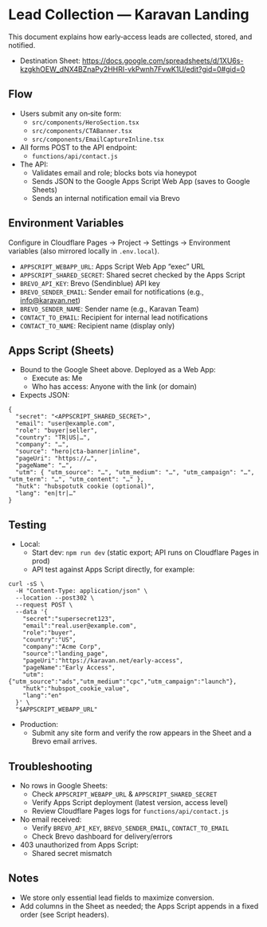 # Lead Collection — Karavan Landing

This document explains how early‑access leads are collected, stored, and notified.

- Destination Sheet: https://docs.google.com/spreadsheets/d/1XU6s-kzgkhOEW_dNX4BZnaPy2HHRI-vkPwnh7FvwK1U/edit?gid=0#gid=0

## Flow
- Users submit any on‑site form:
  - `src/components/HeroSection.tsx`
  - `src/components/CTABanner.tsx`
  - `src/components/EmailCaptureInline.tsx`
- All forms POST to the API endpoint:
  - `functions/api/contact.js`
- The API:
  - Validates email and role; blocks bots via honeypot
  - Sends JSON to the Google Apps Script Web App (saves to Google Sheets)
  - Sends an internal notification email via Brevo

## Environment Variables
Configure in Cloudflare Pages → Project → Settings → Environment variables (also mirrored locally in `.env.local`).

- `APPSCRIPT_WEBAPP_URL`: Apps Script Web App “exec” URL
- `APPSCRIPT_SHARED_SECRET`: Shared secret checked by the Apps Script
- `BREVO_API_KEY`: Brevo (Sendinblue) API key
- `BREVO_SENDER_EMAIL`: Sender email for notifications (e.g., info@karavan.net)
- `BREVO_SENDER_NAME`: Sender name (e.g., Karavan Team)
- `CONTACT_TO_EMAIL`: Recipient for internal lead notifications
- `CONTACT_TO_NAME`: Recipient name (display only)

## Apps Script (Sheets)
- Bound to the Google Sheet above. Deployed as a Web App:
  - Execute as: Me
  - Who has access: Anyone with the link (or domain)
- Expects JSON:
```
{
  "secret": "<APPSCRIPT_SHARED_SECRET>",
  "email": "user@example.com",
  "role": "buyer|seller",
  "country": "TR|US|…",
  "company": "…",
  "source": "hero|cta-banner|inline",
  "pageUri": "https://…",
  "pageName": "…",
  "utm": { "utm_source": "…", "utm_medium": "…", "utm_campaign": "…", "utm_term": "…", "utm_content": "…" },
  "hutk": "hubspotutk cookie (optional)",
  "lang": "en|tr|…"
}
```

## Testing
- Local: 
  - Start dev: `npm run dev` (static export; API runs on Cloudflare Pages in prod)
  - API test against Apps Script directly, for example:
```
curl -sS \
  -H "Content-Type: application/json" \
  --location --post302 \
  --request POST \
  --data '{
    "secret":"supersecret123",
    "email":"real.user@example.com",
    "role":"buyer",
    "country":"US",
    "company":"Acme Corp",
    "source":"landing_page",
    "pageUri":"https://karavan.net/early-access",
    "pageName":"Early Access",
    "utm":{"utm_source":"ads","utm_medium":"cpc","utm_campaign":"launch"},
    "hutk":"hubspot_cookie_value",
    "lang":"en"
  }' \
  "$APPSCRIPT_WEBAPP_URL"
```
- Production:
  - Submit any site form and verify the row appears in the Sheet and a Brevo email arrives.

## Troubleshooting
- No rows in Google Sheets:
  - Check `APPSCRIPT_WEBAPP_URL` & `APPSCRIPT_SHARED_SECRET`
  - Verify Apps Script deployment (latest version, access level)
  - Review Cloudflare Pages logs for `functions/api/contact.js`
- No email received:
  - Verify `BREVO_API_KEY`, `BREVO_SENDER_EMAIL`, `CONTACT_TO_EMAIL`
  - Check Brevo dashboard for delivery/errors
- 403 unauthorized from Apps Script:
  - Shared secret mismatch

## Notes
- We store only essential lead fields to maximize conversion.
- Add columns in the Sheet as needed; the Apps Script appends in a fixed order (see Script headers).

